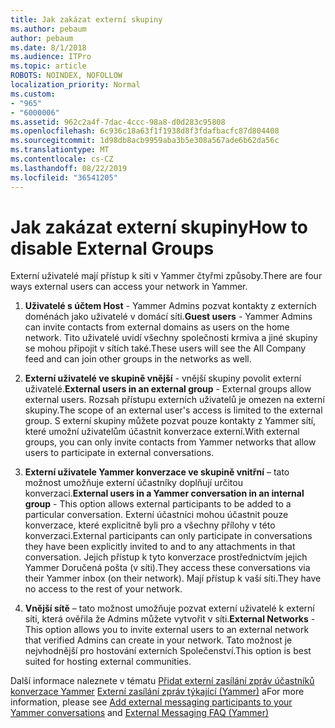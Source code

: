 ```yaml
---
title: Jak zakázat externí skupiny
ms.author: pebaum
author: pebaum
ms.date: 8/1/2018
ms.audience: ITPro
ms.topic: article
ROBOTS: NOINDEX, NOFOLLOW
localization_priority: Normal
ms.custom:
- "965"
- "6000006"
ms.assetid: 962c2a4f-7dac-4ccc-98a8-d0d283c95808
ms.openlocfilehash: 6c936c18a63f1f1938d8f3fdafbacfc87d804408
ms.sourcegitcommit: 1d98db8acb9959aba3b5e308a567ade6b62da56c
ms.translationtype: MT
ms.contentlocale: cs-CZ
ms.lasthandoff: 08/22/2019
ms.locfileid: "36541205"
---
```

# <a name="how-to-disable-external-groups"></a><span data-ttu-id="1843e-102">Jak zakázat externí skupiny</span><span class="sxs-lookup"><span data-stu-id="1843e-102">How to disable External Groups</span></span>

<span data-ttu-id="1843e-103">Externí uživatelé mají přístup k síti v Yammer čtyřmi způsoby.</span><span class="sxs-lookup"><span data-stu-id="1843e-103">There are four ways external users can access your network in Yammer.</span></span>
  
1. <span data-ttu-id="1843e-104">**Uživatelé s účtem Host** - Yammer Admins pozvat kontakty z externích doménách jako uživatelé v domácí síti.</span><span class="sxs-lookup"><span data-stu-id="1843e-104">**Guest users** - Yammer Admins can invite contacts from external domains as users on the home network.</span></span> <span data-ttu-id="1843e-105">Tito uživatelé uvidí všechny společnosti krmiva a jiné skupiny se mohou připojit v sítích také.</span><span class="sxs-lookup"><span data-stu-id="1843e-105">These users will see the All Company feed and can join other groups in the networks as well.</span></span>

2. <span data-ttu-id="1843e-106">**Externí uživatelé ve skupině vnější** - vnější skupiny povolit externí uživatelé.</span><span class="sxs-lookup"><span data-stu-id="1843e-106">**External users in an external group** - External groups allow external users.</span></span> <span data-ttu-id="1843e-107">Rozsah přístupu externích uživatelů je omezen na externí skupiny.</span><span class="sxs-lookup"><span data-stu-id="1843e-107">The scope of an external user's access is limited to the external group.</span></span> <span data-ttu-id="1843e-108">S externí skupiny můžete pozvat pouze kontakty z Yammer sítí, které umožní uživatelům účastnit konverzace externí.</span><span class="sxs-lookup"><span data-stu-id="1843e-108">With external groups, you can only invite contacts from Yammer networks that allow users to participate in external conversations.</span></span>

3. <span data-ttu-id="1843e-109">**Externí uživatele Yammer konverzace ve skupině vnitřní** – tato možnost umožňuje externí účastníky doplňují určitou konverzaci.</span><span class="sxs-lookup"><span data-stu-id="1843e-109">**External users in a Yammer conversation in an internal group** - This option allows external participants to be added to a particular conversation.</span></span> <span data-ttu-id="1843e-110">Externí účastníci mohou účastnit pouze konverzace, které explicitně byli pro a všechny přílohy v této konverzaci.</span><span class="sxs-lookup"><span data-stu-id="1843e-110">External participants can only participate in conversations they have been explicitly invited to and to any attachments in that conversation.</span></span> <span data-ttu-id="1843e-111">Jejich přístup k tyto konverzace prostřednictvím jejich Yammer Doručená pošta (v síti).</span><span class="sxs-lookup"><span data-stu-id="1843e-111">They access these conversations via their Yammer inbox (on their network).</span></span> <span data-ttu-id="1843e-112">Mají přístup k vaší síti.</span><span class="sxs-lookup"><span data-stu-id="1843e-112">They have no access to the rest of your network.</span></span>

4. <span data-ttu-id="1843e-113">**Vnější sítě** – tato možnost umožňuje pozvat externí uživatelé k externí síti, která ověřila že Admins můžete vytvořit v síti.</span><span class="sxs-lookup"><span data-stu-id="1843e-113">**External Networks** - This option allows you to invite external users to an external network that verified Admins can create in your network.</span></span> <span data-ttu-id="1843e-114">Tato možnost je nejvhodnější pro hostování externích Společenství.</span><span class="sxs-lookup"><span data-stu-id="1843e-114">This option is best suited for hosting external communities.</span></span>

<span data-ttu-id="1843e-115">Další informace naleznete v tématu [Přidat externí zasílání zpráv účastníků konverzace Yammer](https://support.office.com/article/add-external-messaging-participants-to-your-yammer-conversations-423653bb-86b2-4eac-9d7e-dca121f7c16c?ui=en-US&amp;rs=en-US&amp;ad=US) [Externí zasílání zpráv týkající (Yammer)](https://support.office.com/article/External-messaging-FAQ-Yammer-35b59d6c-bb1c-4541-bf19-9f67d2f2b199) a</span><span class="sxs-lookup"><span data-stu-id="1843e-115">For more information, please see [Add external messaging participants to your Yammer conversations](https://support.office.com/article/add-external-messaging-participants-to-your-yammer-conversations-423653bb-86b2-4eac-9d7e-dca121f7c16c?ui=en-US&amp;rs=en-US&amp;ad=US) and [External Messaging FAQ (Yammer)](https://support.office.com/article/External-messaging-FAQ-Yammer-35b59d6c-bb1c-4541-bf19-9f67d2f2b199)</span></span>
  